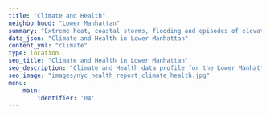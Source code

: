 ```yaml
---
title: "Climate and Health"
neighborhood: "Lower Manhattan"
summary: "Extreme heat, coastal storms, flooding and episodes of elevated ozone are climate-related hazards that may increase with climate change and have important public health impacts in New York City. Extreme weather can cause power outages, which also threaten public health. This report provides neighborhood indicators of climate-related hazards, vulnerability and health impacts."
data_json: "Climate and Health in Lower Manhattan"
content_yml: "climate"
type: location
seo_title: "Climate and Health in Lower Manhattan"
seo_description: "Climate and Health data profile for the Lower Manhattan neighborhood of NYC."
seo_image: "images/nyc_health_report_climate_health.jpg"
menu:
    main:
        identifier: '04'
---
```

